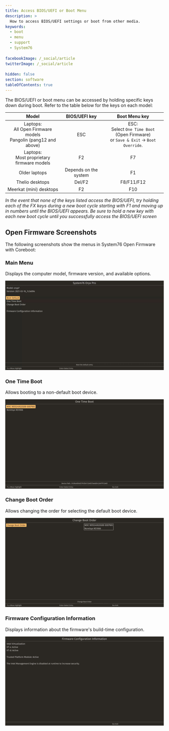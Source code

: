 ```yaml
---
title: Access BIOS/UEFI or Boot Menu
description: >
  How to access BIOS/UEFI settings or boot from other media.
keywords:
  - boot
  - menu
  - support
  - System76

facebookImage: /_social/article
twitterImage: /_social/article

hidden: false
section: software
tableOfContents: true
---
```


The BIOS/UEFI or boot menu can be accessed by holding specific keys down during boot. Refer to the table below for the keys on each model:

| Model                                                       | BIOS/UEFI key | Boot Menu key                     |
|:-----------------------------------------------------------:|:--------:|:---------------------------------:|
| Laptops:<br/>All Open Firmware models<br/>Pangolin (pang12 and above) | ESC      | ESC:<br/>Select `One Time Boot` (Open Firmware)<br/>or `Save & Exit` → `Boot Override`. |
| Laptops:<br/>Most proprietary firmware models               | F2       | F7                                |
| Older laptops                                               | Depends on the system | F1                   |
| Thelio desktops                                             | Del/F2      | F8/F11/F12                         |
| Meerkat (mini) desktops                                     | F2       | F10                               |

*In the event that none of the keys listed access the BIOS/UEFI, try holding each of the FX keys during a new boot cycle starting with F1 and moving up in numbers until the BIOS/UEFI appears. Be sure to hold a new key with each new boot cycle until you successfully access the BIOS/UEFI screen*

## Open Firmware Screenshots

The following screenshots show the menus in System76 Open Firmware with Coreboot:

### Main Menu

Displays the computer model, firmware version, and available options.

![Main menu](/images/boot-menu/homepage.jpg)

### One Time Boot

Allows booting to a non-default boot device.

![One Time Boot](/images/boot-menu/one-time-boot.jpg)

### Change Boot Order

Allows changing the order for selecting the default boot device.

![Change Boot Order](/images/boot-menu/change-boot-order.jpg)

### Firmware Configuration Information

Displays information about the firmware's build-time configuration.

![Configuration info](/images/boot-menu/configuration-info.jpg)
